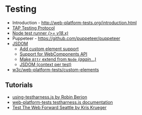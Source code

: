 # Testing

  - Introduction - http://web-platform-tests.org/introduction.html
  - [TAP Testing Protocol](https://testanything.org)
  - [Node test runner _(>= v18.x)_](https://nodejs.org/api/test.html)
  - Puppeteer - https://github.com/puppeteer/puppeteer
  - [JSDOM](https://github.com/tmpvar/jsdom)
    - [Add custom element support](https://github.com/jsdom/jsdom/pull/2548)
    - [Support for WebComponents API](https://github.com/jsdom/jsdom/issues/1030)
    - [Make `Attr` extend from `Node` _(again...)_](https://github.com/jsdom/jsdom/issues/1641)
    - [JSDOM (context per test)](https://github.com/tmpvar/jsdom/wiki/Don%27t-stuff-jsdom-globals-onto-the-Node-global)
  - [w3c/web-platform-tests/custom-elements](https://github.com/w3c/web-platform-tests/tree/master/custom-elements)

## Tutorials

  - [using-testharness.js by Robin Berjon](http://darobin.github.com/test-harness-tutorial/docs/using-testharness.html)
  - [web-platform-tests testharness.js documentation](http://web-platform-tests.org/writing-tests/testharness-api.html)
  - [Test The Web Forward Seattle by Kris Krueger](http://www.w3.org/html/wg/wiki/images/b/b6/Testharness.pdf)
